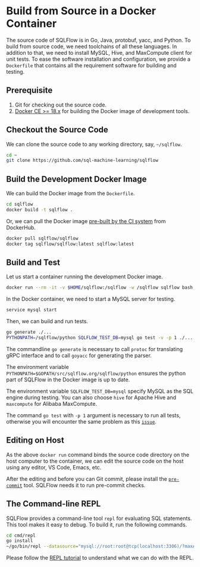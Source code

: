 # Build from Source in a Docker Container

The source code of SQLFlow is in Go, Java, protobuf, yacc, and Python.  To build from source code, we need toolchains of all these languages.  In addition to that, we need to install MySQL, Hive, and MaxCompute client for unit tests.  To ease the software installation and configuration, we provide a `Dockerfile` that contains all the requirement software for building and testing.

## Prerequisite

1. Git for checking out the source code.
1. [Docker CE >= 18.x](https://docs.docker.com/docker-for-mac/install/) for building the Docker image of development tools.

## Checkout the Source Code

We can clone the source code to any working directory, say, `~/sqlflow`.

```bash
cd ~
git clone https://github.com/sql-machine-learning/sqlflow
```

## Build the Development Docker Image

We can build the Docker image from the `Dockerfile`.

```bash
cd sqlflow
docker build -t sqlflow .
```

Or, we can pull the Docker image [pre-built by the CI system](https://hub.docker.com/r/sqlflow/sqlflow/tags) from DockerHub.

```bash
docker pull sqlflow/sqlflow
docker tag sqlflow/sqlflow:latest sqlflow:latest
```

## Build and Test

Let us start a container running the development Docker image.

```bash
docker run --rm -it -v $HOME/sqlflow:/sqlflow -w /sqlflow sqlflow bash
```

In the Docker container, we need to start a MySQL server for testing.

```bash
service mysql start
```

Then, we can build and run tests.

```bash
go generate ./...
PYTHONPATH=/sqlflow/python SQLFLOW_TEST_DB=mysql go test -v -p 1 ./...
```

The commandline `go generate` is necessary to call `protoc` for translating gRPC interface and to call `goyacc` for generating the parser.

The environment variable `PYTHONPATH=$GOPATH/src/sqlflow.org/sqlflow/python` ensures the python part of SQLFlow in the Docker image is up to date.

The environment variable `SQLFLOW_TEST_DB=mysql` specify MySQL as the SQL engine during testing.  You can also choose `hive` for Apache Hive and `maxcompute` for Alibaba MaxCompute.

The command `go test` with `-p 1` argument is necessary to run all tests, otherwise you will encounter the same problem as this [`issue`](https://github.com/sql-machine-learning/sqlflow/issues/1283).

## Editing on Host

As the above `docker run` command binds the source code directory on the host computer to the container, we can edit the source code on the host using any editor, VS Code, Emacs, etc.

After the editing and before you can Git commit, please install the [`pre-commit`](https://pre-commit.com/) tool.  SQLFlow needs it to run pre-commit checks.

## The Command-line REPL

SQLFlow provides a command-line tool `repl` for evaluating SQL statements.  This tool makes it easy to debug.  To build it, run the following commands.

```bash
cd cmd/repl
go install
~/go/bin/repl --datasource="mysql://root:root@tcp(localhost:3306)/?maxAllowedPacket=0"
```

Please follow the [REPL tutorial](run/repl.md) to understand what we can do with the REPL.
